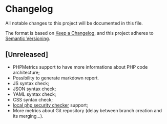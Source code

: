 # Changelog

All notable changes to this project will be documented in this file.

The format is based on [Keep a Changelog](https://keepachangelog.com/en/1.0.0/),
and this project adheres to [Semantic Versioning](https://semver.org/spec/v2.0.0.html).

## [Unreleased]

- PHPMetrics support to have more informations about PHP code architecture;
- Possibility to generate markdown report.
- JS syntax check;
- JSON syntax check;
- YAML syntax check;
- CSS syntax check;
- [local php security checker](https://github.com/fabpot/local-php-security-checker) support;
- More metrics about Git repository (delay between branch creation and its merging…).
